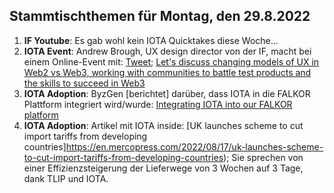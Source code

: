 ## Stammtischthemen für Montag, den 29.8.2022

1. **IF Youtube**: Es gab wohl kein IOTA Quicktakes diese Woche...
2. **IOTA Event**: Andrew Brough, UX design director von der IF, macht bei einem Online-Event mit: [Tweet](https://twitter.com/digital__zen/status/1560171918464098304?s=20&t=klcYlKmXwvFPA7CZKcY6Wg); [Let's discuss changing models of UX in Web2 vs Web3, working with communities to battle test products and the skills to succeed in Web3](https://www.eventbrite.sg/e/uxdesign-in-web3-tickets-391126398587)
3. **IOTA Adoption**: ByzGen [berichtet] darüber, dass IOTA in die FALKOR Plattform integriert wird/wurde: [Integrating IOTA into our FALKOR platform](https://www.eventbrite.sg/e/uxdesign-in-web3-tickets-391126398587)
4. **IOTA Adoption**: Artikel mit IOTA inside: [UK launches scheme to cut import tariffs from developing countries]https://en.mercopress.com/2022/08/17/uk-launches-scheme-to-cut-import-tariffs-from-developing-countries); Sie sprechen von einer Effizienzsteigerung der Lieferwege von 3 Wochen auf 3 Tage, dank TLIP und IOTA. 
